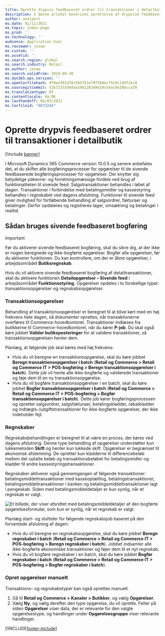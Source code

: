 ```yaml
---
title: Oprette drypvis feedbaseret ordrer til transaktioner i detailbutik
description: I denne artikel beskrives oprettelse af drypvise feedbaserede ordrer til butikstransaktioner i Microsoft Dynamics 365 Commerce.
author: analpert
ms.date: 01/11/2021
ms.topic: index-page
ms.prod: ''
ms.technology: ''
audience: Application User
ms.reviewer: josaw
ms.custom: ''
ms.assetid: ''
ms.search.region: global
ms.search.industry: Retail
ms.author: josaw
ms.search.validFrom: 2019-09-30
ms.dyn365.ops.version: ''
ms.openlocfilehash: 0f0ee361df8c565761e79f5b0ecf519c149f2ec0
ms.sourcegitcommit: 52b7225350daa29b1263d8e29c54ac9e20bcca70
ms.translationtype: HT
ms.contentlocale: da-DK
ms.lasthandoff: 06/03/2022
ms.locfileid: "8873244"
---
```

# <a name="trickle-feed-based-order-creation-for-retail-store-transactions"></a>Oprette drypvis feedbaseret ordrer til transaktioner i detailbutik

[!include [banner](includes/banner.md)]

I Microsoft Dynamics 365 Commerce version 10.0.5 og senere anbefales det, at du skifter alle bogføringsprocesser for opgørelser til de sivende feedbaserede bogføringsprocesser for opgørelser. Der knytter sig betydelige ydeevne- og forretningsmæssige fordele ved brug af funktionaliteten til sivende feed. Salgstransaktioner behandles i løbet af dagen. Transaktioner i forbindelse med betalingsmidler og kassestyring behandles i regnskabet ved dagens afslutning. Funktioner til sivende feed giver mulighed for fortløbende behandling af salgsordrer, fakturaer og betalinger. Derfor opdateres og registreres lager, omsætning og betalinger i realtid.

## <a name="use-trickle-feed-based-posting"></a>Sådan bruges sivende feedbaseret bogføring

> [!IMPORTANT]
> Før du aktiverer sivende feedbaseret bogføring, skal du sikre dig, at der ikke er nogen beregnede og ikke-bogførte opgørelser. Bogfør alle opgørelser, før du aktiverer funktionen. Du kan kontrollere, om der er åbne opgørelser, i arbejdsområdet **Butiksregnskab**.

Hvis du vil aktivere sivende feedbaseret bogføring af detailtransaktioner, skal du aktivere funktionen **Detailopgørelser – Sivende feed** i arbejdsområdet **Funktionsstyring**. Opgørelser opdeles i to forskellige typer: transaktionsopgørelser og regnskabsopgørelser.

### <a name="transactional-statements"></a>Transaktionsopgørelser

Behandling af transaktionsopgørelser er beregnet til at blive kørt med en høj frekvens hele dagen, så dokumenter oprettes, når transaktionerne overføres til Commerce-hovedkontoret. Transaktioner indlæses fra butikkerne til Commerce-hovedkontoret, når du kører **P-job**. Du skal også køre jobbet **Valider butiksposteringer** for at validere transaktioner, så transaktionsopgørelsen henter dem.

Planlæg, at følgende job skal køres med høj frekvens:

- Hvis du vil beregne en transaktionsopgørelse, skal du køre jobbet **Beregn transaktionsopgørelser i batch** (**Retail og Commerce \> Retail og Commerce IT \> POS-bogføring \> Beregn transaktionsopgørelser i batch**). Dette job vil hente alle ikke-bogførte og validerede transaktioner og føje dem til en ny transaktionsopgørelse.
- Hvis du vil bogføre transaktionsopgørelser i en batch, skal du køre jobbet **Bogfør transaktionsopgørelser i batch** (**Retail og Commerce \> Retail og Commerce IT \> POS-bogføring \> Bogfør transaktionsopgørelser i batch**). Dette job kører bogføringsprocessen og opretter salgsordrer, salgsfakturaer, betalingskladder, rabatkladder og indtægts-/udgiftstransaktioner for ikke-bogførte opgørelser, der ikke indeholder fejl. 

### <a name="financial-statements"></a>Regnskaber

Regnskabsbehandlingen er beregnet til at være en proces, der køres ved dagens afslutning. Denne type behandling af opgørelser understøtter kun lukkemetoden **Skift** og henter kun lukkede skift. Opgørelser er begrænset til økonomisk afstemning. De opretter kun kladderne til differencebeløb mellem det optalte beløb og transaktionsbeløbet for betalingsmidler og kladder til andre kassestyringstransaktioner.

Regnskaber aktiverer også gennemgangen af følgende transaktioner: betalingsmiddeltransaktioner med kasseoptælling, betalingstransaktioner, betalingsmiddeltransaktioner i banken og betalingsmiddeltransaktioner lagt i pengeskab. Siden med betalingsmiddeldetaljer er kun synlig, når et regnskab er valgt.

![Et billede, der viser afsnittet med betalingsmiddeldetaljer af den bogførte opgørelsesformular, som kun er synlig, når et regnskab er valgt.](./media/Trickle-feed-posted-statements-transaction-view.png)

Planlæg start- og sluttider for følgende regnskabsjob baseret på den forventede afslutning af dagen:

- Hvis du vil beregne en regnskabsopgørelse, skal du køre jobbet **Beregn regnskaber i batch** (**Retail og Commerce \> Retail og Commerce IT \> POS-bogføring \> Beregn regnskaber i batch**). Jobbet indsamler alle ikke-bogførte økonomiske transaktioner og føjer dem til et nyt regnskab.
- Hvis du vil bogføre regnskaber i en batch, skal du køre jobbet **Bogfør regnskaber i batch** (**Retail og Commerce \> Retail og Commerce IT \> POS-bogføring \> Bogfør regnskaber i batch**).

### <a name="manually-create-statements"></a>Opret opgørelser manuelt

Transaktions- og regnskabstyper kan også oprettes manuelt. 

1. Gå til **Retail og Commerce \> Kanaler \> Butikker**, og vælg **Opgørelser**. 
2. Vælg **Ny**, og vælg derefter den type opgørelse, du vil oprette. Felter på siden **Opgørelser** viser data, der er relevante for den valgte opgørelsestype, og handlinger under **Opgørelsesgruppe** viser relevante handlinger.

[!INCLUDE[footer-include](../includes/footer-banner.md)]
